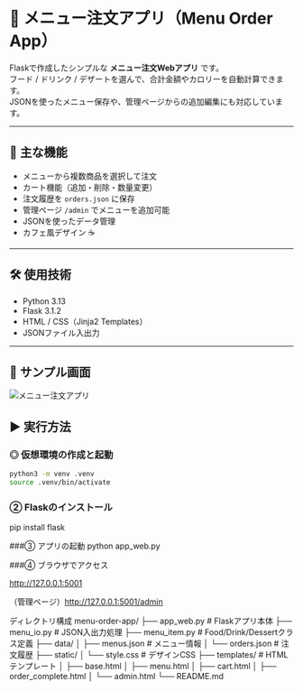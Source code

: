 # 🍴 メニュー注文アプリ（Menu Order App）

Flaskで作成したシンプルな **メニュー注文Webアプリ** です。  
フード / ドリンク / デザートを選んで、合計金額やカロリーを自動計算できます。  
JSONを使ったメニュー保存や、管理ページからの追加編集にも対応しています。

---

## 🚀 主な機能
- メニューから複数商品を選択して注文  
- カート機能（追加・削除・数量変更）  
- 注文履歴を `orders.json` に保存  
- 管理ページ `/admin` でメニューを追加可能  
- JSONを使ったデータ管理  
- カフェ風デザイン ☕  

---

## 🛠 使用技術
- Python 3.13  
- Flask 3.1.2  
- HTML / CSS（Jinja2 Templates）  
- JSONファイル入出力  

---

## 📸 サンプル画面

![メニュー注文アプリ](screenshot.png)


## ▶️ 実行方法

### ◎ 仮想環境の作成と起動
```bash
python3 -m venv .venv
source .venv/bin/activate
```




### ② Flaskのインストール
pip install flask

###③ アプリの起動
python app_web.py

###④ ブラウザでアクセス

http://127.0.0.1:5001

（管理ページ）http://127.0.0.1:5001/admin


ディレクトリ構成
menu-order-app/
├── app_web.py           # Flaskアプリ本体
├── menu_io.py           # JSON入出力処理
├── menu_item.py         # Food/Drink/Dessertクラス定義
├── data/
│   ├── menus.json       # メニュー情報
│   └── orders.json      # 注文履歴
├── static/
│   └── style.css        # デザインCSS
├── templates/           # HTMLテンプレート
│   ├── base.html
│   ├── menu.html
│   ├── cart.html
│   ├── order_complete.html
│   └── admin.html
└── README.md
